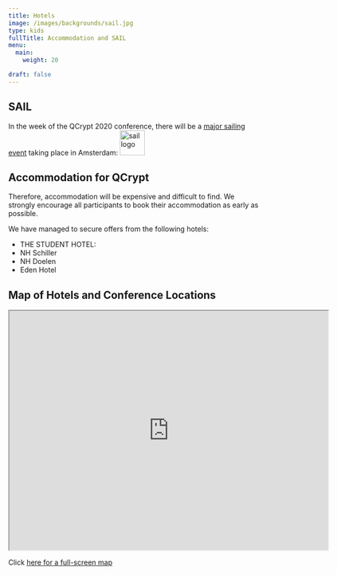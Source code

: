 ```yaml
---
title: Hotels
image: /images/backgrounds/sail.jpg
type: kids
fullTitle: Accommodation and SAIL
menu:
  main:
    weight: 20

draft: false
---
```


## SAIL
In the week of the QCrypt 2020 conference, there will be a [major sailing event](https://en.wikipedia.org/wiki/SAIL_Amsterdam) taking place in Amsterdam:
<a href="https://www.sail.nl/" target="_blank">
<img src="https://www.sail.nl/wp-content/uploads/2018/07/Sail_amsterdam_rood_thin.png" alt="sail logo" height="50"/>
</a>

## Accommodation for QCrypt
Therefore, accommodation will be expensive and
difficult to find. We strongly encourage all participants to book their accommodation as early as possible.

We have managed to secure offers from the following hotels:

  * THE STUDENT HOTEL:
  * NH Schiller
  * NH Doelen
  * Eden Hotel

## Map of Hotels and Conference Locations
<iframe src="https://www.google.com/maps/d/u/0/embed?mid=1vdbFPduVezuop7b4VOJ1u1Cw9O8wUchG" width="640" height="480"></iframe>

Click <a href="https://www.google.com/maps/d/viewer?mid=1vdbFPduVezuop7b4VOJ1u1Cw9O8wUchG" target="_blank">here for a full-screen map</a>
